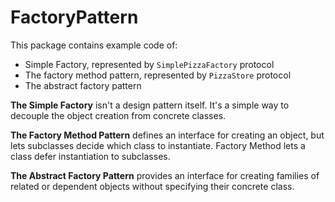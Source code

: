 # FactoryPattern

This package contains example code of:
- Simple Factory, represented by `SimplePizzaFactory` protocol
- The factory method pattern, represented by `PizzaStore` protocol
- The abstract factory pattern

**The Simple Factory** isn't a design pattern itself. It's a simple way to decouple the object creation from concrete classes.

**The Factory Method Pattern** defines an interface for creating an object, but lets subclasses decide which class to instantiate. Factory Method lets a class defer instantiation to subclasses.

**The Abstract Factory Pattern** provides an interface for creating families of related or dependent objects without specifying their concrete class. 
